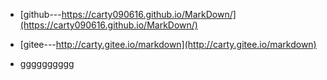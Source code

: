 + [github---https://carty090616.github.io/MarkDown/](https://carty090616.github.io/MarkDown/)
+ [gitee---http://carty.gitee.io/markdown](http://carty.gitee.io/markdown)



+ gggggggggg